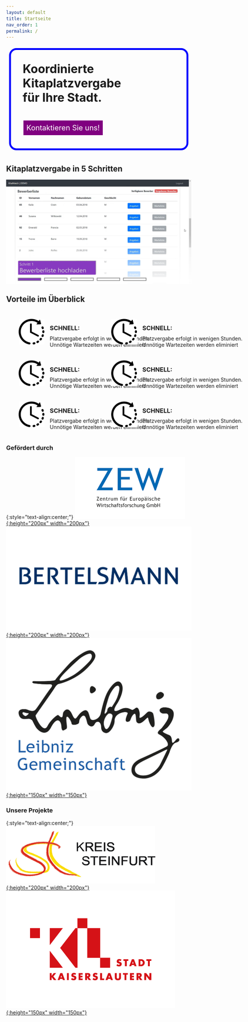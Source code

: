 ```yaml
---
layout: default
title: Startseite
nav_order: 1
permalink: /
---
```


<style type="text/css">
    #heading {
        display: inline-block;
        font-size: 32px;
        font-weight: bold;
        padding: 32px;
        margin-top: 16px;
        border-color: blue;
        border-width: 5px;
        border-style: solid;
        border-radius: 20px;
        margin: 8px;
    }

    .button {
        background-color: purple;
        border: none;
        color: white;
        padding: 8px;
        text-align: center;
        text-decoration: none;
        display: inline-block;
        font-size: 20px;
        font-weight: normal;
        margin: 4px 2px;
        cursor: pointer;
    }

    #column1 {
        width: 50%;
        float: left;
    }

    #column2 {
        width: 50%;
        float: right;
    }

    ul {
        list-style-type: none;
        width: 30em;
    }

    li h3 {
        line-height: 30%;
    }

    li img {
        float: left;
        margin: 0 15px 0 0;
        width: 5em;
    }

    li {
        padding: 10px;
        overflow: auto;
    }
    
    #slider {
        overflow: hidden;
    }
    #slider figure {
        position: relative;
        width: 500%;
        margin: 0;
        left: 0;
        animation: 20s slider infinite;
    }
    #slider figure img {
        float: left;
        width: 20%;
    }
    @keyframes slider {
        0% {
            left: 0;
        }
        18% {
            left: 0;
        }
        20% {
            left: -100%;
        }
        38% {
            left: -100%;
        }
        40% {
            left: -200%;
        }
        58% {
            left: -200%;
        }
        60% {
            left: -300%;
        }
        78% {
            left: -300%;
        }
        80% {
            left: -400%;
        }
        98% {
            left: -400%;
        }
        100% {
            left: -500%;
        }
    }
</style>

<div id="heading">
    Koordinierte Kitaplatzvergabe<br>
    für Ihre Stadt.<br>
    <br>
    <a href="mailto:thilo.klein@zew.de" class="button">Kontaktieren Sie uns!</a>
</div>
    
## Kitaplatzvergabe in 5 Schritten
<div id="slider">
      <figure>
          <img src="assets/images/1_Screen.png">
          <img src="assets/images/2_Screen.png">
          <img src="assets/images/3_Screen.png">
          <img src="assets/images/4_Screen.png">
          <img src="assets/images/5_Screen.png">
      </figure>
</div>

## Vorteile im Überblick
<div id="column">
    <div id="column1">
        <ul>
            <li>
                <img src="assets/images/icon_schnell.png" alt="dvsbadfy">
                <h3>SCHNELL:</h3>
                <p>Platzvergabe erfolgt in wenigen Stunden. Unnötige Wartezeiten werden eliminiert</p>
            </li>
            <li>
                <img src="assets/images/icon_schnell.png" alt="dvsbadfy">
                <h3>SCHNELL:</h3>
                <p>Platzvergabe erfolgt in wenigen Stunden. Unnötige Wartezeiten werden eliminiert</p>
            </li>
            <li>
                <img src="assets/images/icon_schnell.png" alt="dvsbadfy">
                <h3>SCHNELL:</h3>
                <p>Platzvergabe erfolgt in wenigen Stunden. Unnötige Wartezeiten werden eliminiert</p>
            </li>
        </ul>
    </div>
    <div id="column2">
        <ul>
            <li>
                <img src="assets/images/icon_schnell.png" alt="dvsbadfy">
                <h3>SCHNELL:</h3>
                <p>Platzvergabe erfolgt in wenigen Stunden. Unnötige Wartezeiten werden eliminiert</p>
            </li>
            <li>
                <img src="assets/images/icon_schnell.png" alt="dvsbadfy">
                <h3>SCHNELL:</h3>
                <p>Platzvergabe erfolgt in wenigen Stunden. Unnötige Wartezeiten werden eliminiert</p>
            </li>
            <li>
                <img src="assets/images/icon_schnell.png" alt="dvsbadfy">
                <h3>SCHNELL:</h3>
                <p>Platzvergabe erfolgt in wenigen Stunden. Unnötige Wartezeiten werden eliminiert</p>
            </li>
        </ul>
    </div>
</div>


### Gefördert durch
{:style="text-align:center;"}
[![ZEW-logo.png](assets/images/ZEW_logo.png){:height="200px" width="200px"}](https://www.zew.de/)
[![bertelsmann-logo.png](assets/images/bertelsmann-logo.png){:height="200px" width="200px"}](https://www.bertelsmann-stiftung.de/de/startseite)
[![Leibniz_logo.png](assets/images/Leibniz_logo.png){:height="150px" width="150px"}](https://www.leibniz-gemeinschaft.de/)

### Unsere Projekte
{:style="text-align:center;"}
[![kreis_steinfurt_logo.png](assets/images/kreis_steinfurt_logo.png){:height="200px" width="200px"}](https://www.kreis-steinfurt.de/kv_steinfurt/Home/)
[![Stadt-Kaiserslautern_logo.png](assets/images/Stadt-Kaiserslautern_logo.png){:height="150px" width="150px"}](https://www.kaiserslautern.de/)

